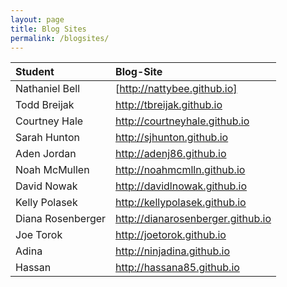 ```yaml
---
layout: page
title: Blog Sites
permalink: /blogsites/
---
```


| Student | Blog-Site |
| :----------------------------------- | :------------------------------------------------------ |
| Nathaniel Bell | [http://nattybee.github.io] |
| Todd Breijak | http://tbreijak.github.io |
| Courtney Hale | http://courtneyhale.github.io |
| Sarah Hunton | http://sjhunton.github.io |
| Aden Jordan | http://adenj86.github.io |
| Noah McMullen | http://noahmcmlln.github.io |
| David Nowak | http://davidlnowak.github.io |
| Kelly Polasek | http://kellypolasek.github.io |
| Diana Rosenberger | http://dianarosenberger.github.io |
| Joe Torok | http://joetorok.github.io |
| Adina | http://ninjadina.github.io |
| Hassan | http://hassana85.github.io |
